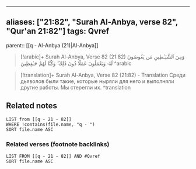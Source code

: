
---
aliases: ["21:82", "Surah Al-Anbya, verse 82", "Qur'an 21:82"]
tags: Qvref
---

parent:: [[q - Al-Anbya (21)|Al-Anbya]]

> [!arabic]+ Surah Al-Anbya, Verse 82 (21:82)
> <span class="quran-arabic">وَمِنَ ٱلشَّيَـٰطِينِ مَن يَغُوصُونَ لَهُۥ وَيَعْمَلُونَ عَمَلًا دُونَ ذَٰلِكَ ۖ وَكُنَّا لَهُمْ حَـٰفِظِينَ</span>
^arabic

> [!translation]+ Surah Al-Anbya, Verse 82 (21:82) - Translation
> Среди дьяволов были такие, которые ныряли для него и выполняли другие работы. Мы стерегли их.
^translation



## Related notes
```dataview
LIST from [[q - 21 - 82]]
WHERE !contains(file.name, "q - ")
SORT file.name ASC
```

### Related verses (footnote backlinks)
```dataview
LIST FROM [[q - 21 - 82]] AND #Qvref
SORT file.name ASC
```


